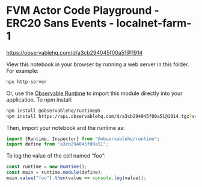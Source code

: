 # FVM Actor Code Playground - ERC20 Sans Events - localnet-farm-1

https://observablehq.com/d/a3cb294045f00a51@1914

View this notebook in your browser by running a web server in this folder. For
example:

~~~sh
npx http-server
~~~

Or, use the [Observable Runtime](https://github.com/observablehq/runtime) to
import this module directly into your application. To npm install:

~~~sh
npm install @observablehq/runtime@5
npm install https://api.observablehq.com/d/a3cb294045f00a51@1914.tgz?v=3
~~~

Then, import your notebook and the runtime as:

~~~js
import {Runtime, Inspector} from "@observablehq/runtime";
import define from "a3cb294045f00a51";
~~~

To log the value of the cell named “foo”:

~~~js
const runtime = new Runtime();
const main = runtime.module(define);
main.value("foo").then(value => console.log(value));
~~~
